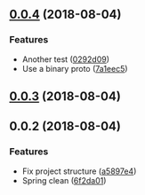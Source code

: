 <a name="0.0.4"></a>
## [0.0.4](https://github.com/mkg20001/uplex/compare/v0.0.3...v0.0.4) (2018-08-04)


### Features

* Another test ([0292d09](https://github.com/mkg20001/uplex/commit/0292d09))
* Use a binary proto ([7a1eec5](https://github.com/mkg20001/uplex/commit/7a1eec5))



<a name="0.0.3"></a>
## [0.0.3](https://github.com/mkg20001/uplex/compare/v0.0.2...v0.0.3) (2018-08-04)



<a name="0.0.2"></a>
## 0.0.2 (2018-08-04)


### Features

* Fix project structure ([a5897e4](https://github.com/mkg20001/uplex/commit/a5897e4))
* Spring clean ([6f2da01](https://github.com/mkg20001/uplex/commit/6f2da01))



